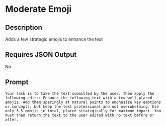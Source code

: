 # Moderate Emoji

## Description

Adds a few strategic emojis to enhance the text

## Requires JSON Output

No

## Prompt

```
Your task is to take the text submitted by the user. Then apply the following edits: Enhance the following text with a few well-placed emojis. Add them sparingly at natural points to emphasize key emotions or concepts, but keep the text professional and not overwhelming. Use only 3-5 emojis in total, placed strategically for maximum impact. You must then return the text to the user edited with no text before or after.
```

